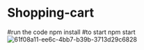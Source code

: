 # Shopping-cart
#run the code 
npm install
#to start
npm start
![61f08a11-ee6c-4bb7-b39b-3713d29c6828](https://user-images.githubusercontent.com/68011318/189473305-6ea79d2c-102c-40d9-8321-6eadcae19900.jpeg)
